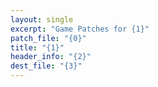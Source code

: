 ```yaml
---
layout: single
excerpt: "Game Patches for {1}"
patch_file: "{0}"
title: "{1}"
header_info: "{2}"
dest_file: "{3}"
---
```


